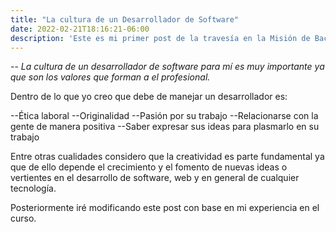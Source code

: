 ```yaml
---
title: "La cultura de un Desarrollador de Software"
date: 2022-02-21T18:16:21-06:00
description: 'Este es mi primer post de la travesía en la Misión de Backend con Node JS de Launch X.'
---
```


-- *La cultura de un desarrollador de software para mí es muy importante ya que son los valores que forman a el profesional.*

Dentro de lo que yo creo que debe de manejar un desarrollador es:

--Ética laboral
--Originalidad
--Pasión por su trabajo
--Relacionarse con la gente de manera positiva
--Saber expresar sus ideas para plasmarlo en su trabajo

Entre otras cualidades considero que la creatividad es parte fundamental ya que de ello depende el crecimiento y el fomento de nuevas ideas o vertientes en el desarrollo de software, web y en general de cualquier tecnología.

Posteriormente iré modificando este post con base en mi experiencia en el curso.

